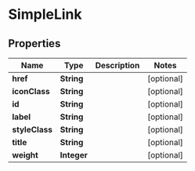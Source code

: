 # SimpleLink

## Properties
Name | Type | Description | Notes
------------ | ------------- | ------------- | -------------
**href** | **String** |  |  [optional]
**iconClass** | **String** |  |  [optional]
**id** | **String** |  |  [optional]
**label** | **String** |  |  [optional]
**styleClass** | **String** |  |  [optional]
**title** | **String** |  |  [optional]
**weight** | **Integer** |  |  [optional]
